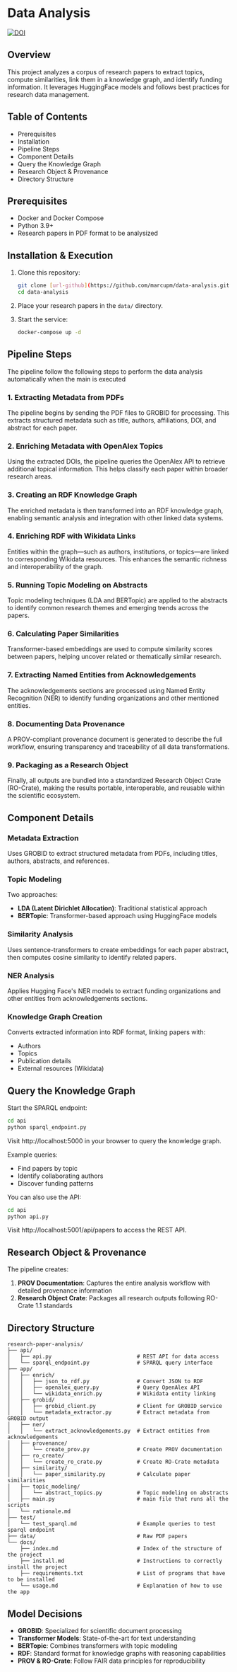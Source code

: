 # Data Analysis
[![DOI](https://zenodo.org/badge/DOI/10.5281/zenodo.15522129.svg)](https://doi.org/10.5281/zenodo.15522129)

## Overview

This project analyzes a corpus of research papers to extract topics, compute similarities, link them in a knowledge graph, and identify funding information. It leverages HuggingFace models and follows best practices for research data management.

## Table of Contents

- Prerequisites
- Installation
- Pipeline Steps
- Component Details
- Query the Knowledge Graph
- Research Object & Provenance
- Directory Structure

## Prerequisites

- Docker and Docker Compose
- Python 3.9+
- Research papers in PDF format to be analysized

## Installation & Execution

1. Clone this repository:
   ```bash
   git clone [url-github](https://github.com/marcupm/data-analysis.git)
   cd data-analysis
   ```

2. Place your research papers in the `data/` directory.

3. Start the service:
   ```bash
   docker-compose up -d
   ```

## Pipeline Steps

The pipeline follow the following steps to perform the data analysis automatically when the main is executed

### 1. Extracting Metadata from PDFs
The pipeline begins by sending the PDF files to GROBID for processing. This extracts structured metadata such as title, authors, affiliations, DOI, and abstract for each paper.

### 2. Enriching Metadata with OpenAlex Topics
Using the extracted DOIs, the pipeline queries the OpenAlex API to retrieve additional topical information. This helps classify each paper within broader research areas.

### 3. Creating an RDF Knowledge Graph
The enriched metadata is then transformed into an RDF knowledge graph, enabling semantic analysis and integration with other linked data systems.

### 4. Enriching RDF with Wikidata Links
Entities within the graph—such as authors, institutions, or topics—are linked to corresponding Wikidata resources. This enhances the semantic richness and interoperability of the graph.

### 5. Running Topic Modeling on Abstracts
Topic modeling techniques (LDA and BERTopic) are applied to the abstracts to identify common research themes and emerging trends across the papers.

### 6. Calculating Paper Similarities
Transformer-based embeddings are used to compute similarity scores between papers, helping uncover related or thematically similar research.

### 7. Extracting Named Entities from Acknowledgements
The acknowledgements sections are processed using Named Entity Recognition (NER) to identify funding organizations and other mentioned entities.

### 8. Documenting Data Provenance
A PROV-compliant provenance document is generated to describe the full workflow, ensuring transparency and traceability of all data transformations.

### 9. Packaging as a Research Object
Finally, all outputs are bundled into a standardized Research Object Crate (RO-Crate), making the results portable, interoperable, and reusable within the scientific ecosystem.

## Component Details

### Metadata Extraction
Uses GROBID to extract structured metadata from PDFs, including titles, authors, abstracts, and references.

### Topic Modeling
Two approaches:
- **LDA (Latent Dirichlet Allocation)**: Traditional statistical approach
- **BERTopic**: Transformer-based approach using HuggingFace models

### Similarity Analysis
Uses sentence-transformers to create embeddings for each paper abstract, then computes cosine similarity to identify related papers.

### NER Analysis
Applies Hugging Face's NER models to extract funding organizations and other entities from acknowledgements sections.

### Knowledge Graph Creation
Converts extracted information into RDF format, linking papers with:
- Authors
- Topics
- Publication details
- External resources (Wikidata)

## Query the Knowledge Graph

Start the SPARQL endpoint:

```bash
cd api
python sparql_endpoint.py
```

Visit http://localhost:5000 in your browser to query the knowledge graph.

Example queries:
- Find papers by topic
- Identify collaborating authors
- Discover funding patterns

You can also use the API:

```bash
cd api
python api.py
```

Visit http://localhost:5001/api/papers to access the REST API.

## Research Object & Provenance

The pipeline creates:

1. **PROV Documentation**: Captures the entire analysis workflow with detailed provenance information
2. **Research Object Crate**: Packages all research outputs following RO-Crate 1.1 standards

## Directory Structure

```
research-paper-analysis/
├── api/
│   ├── api.py                           # REST API for data access
│   └── sparql_endpoint.py               # SPARQL query interface
├── app/
│   ├── enrich/
│   │   ├── json_to_rdf.py               # Convert JSON to RDF
│   │   ├── openalex_query.py            # Query OpenAlex API
│   │   └── wikidata_enrich.py           # Wikidata entity linking
│   ├── grobid/
│   │   ├── grobid_client.py             # Client for GROBID service
│   │   └── metadata_extractor.py        # Extract metadata from GROBID output
│   ├── ner/
│   │   └── extract_acknowledgements.py  # Extract entities from acknowledgements
│   ├── provenance/
│   │   └── create_prov.py               # Create PROV documentation
│   ├── ro_create/
│   │   └── create_ro_crate.py           # Create RO-Crate metadata
│   ├── similarity/
│   │   └── paper_similarity.py          # Calculate paper similarities
│   ├── topic_modeling/
│   │   └── abstract_topics.py           # Topic modeling on abstracts
│   ├── main.py                          # main file that runs all the scripts
│   └── rationale.md
├── test/
│   └── test_sparql.md                   # Example queries to test sparql endpoint
├── data/                                # Raw PDF papers 
└── docs/
    ├── index.md                         # Index of the structure of the project
    ├── install.md                       # Instructions to correctly install the project
    ├── requirements.txt                 # List of programs that have to be installed
    └── usage.md                         # Explanation of how to use the app
```

## Model Decisions

- **GROBID**: Specialized for scientific document processing
- **Transformer Models**: State-of-the-art for text understanding
- **BERTopic**: Combines transformers with topic modeling
- **RDF**: Standard format for knowledge graphs with reasoning capabilities
- **PROV & RO-Crate**: Follow FAIR data principles for reproducibility
